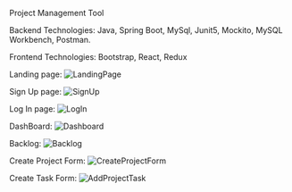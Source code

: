 Project Management Tool

Backend Technologies: Java, Spring Boot, MySql, Junit5, Mockito, MySQL Workbench, Postman.

Frontend Technologies: Bootstrap, React, Redux


Landing page:
![LandingPage](https://user-images.githubusercontent.com/50443910/122561531-a6d3fc80-d04a-11eb-8504-19045b094218.png)


Sign Up page:
![SignUp](https://user-images.githubusercontent.com/50443910/122561654-c9661580-d04a-11eb-8442-74cbcf966eb8.png)


Log In page:
![LogIn](https://user-images.githubusercontent.com/50443910/122561762-e8fd3e00-d04a-11eb-9c77-2748f98c6ede.png)

DashBoard:
![Dashboard](https://user-images.githubusercontent.com/50443910/122561943-1e099080-d04b-11eb-9a12-7f130b5920af.png)

Backlog:
![Backlog](https://user-images.githubusercontent.com/50443910/122562046-442f3080-d04b-11eb-9635-97d32d7e28ac.png)

Create Project Form:
![CreateProjectForm](https://user-images.githubusercontent.com/50443910/122562118-5f9a3b80-d04b-11eb-98a4-7de7187e33d5.png)

Create Task Form:
![AddProjectTask](https://user-images.githubusercontent.com/50443910/122562217-80629100-d04b-11eb-96f7-8983ad724b98.png)

